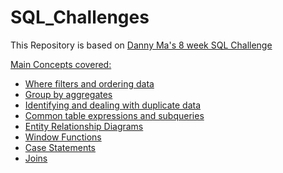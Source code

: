 # SQL_Challenges
<p>
This Repository is based on <a href= "https://8weeksqlchallenge.com/getting-started/"> Danny Ma's 8 week SQL Challenge
  </p>
  

Main Concepts covered:
- Where filters and ordering data
- Group by aggregates
- Identifying and dealing with duplicate data
- Common table expressions and subqueries 
- Entity Relationship Diagrams
- Window Functions
- Case Statements
- Joins
